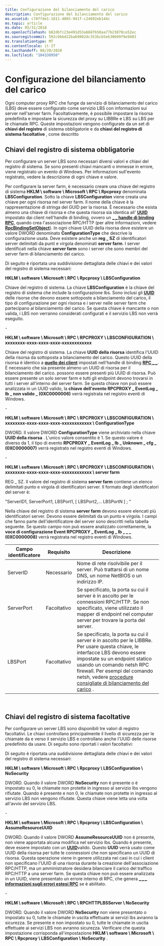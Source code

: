 ```yaml
---
title: Configurazione del bilanciamento del carico
description: Configurazione del bilanciamento del carico
ms.assetid: c78ffde1-1811-4065-941f-c24692eb144c
ms.topic: article
ms.date: 05/31/2018
ms.openlocfilehash: b82dbfc23e491d53a6687b50aa77b23878ce52ec
ms.sourcegitcommit: 592c9bbd22ba69802dc353bcb5eb30699f9e9403
ms.translationtype: MT
ms.contentlocale: it-IT
ms.lasthandoff: 08/20/2020
ms.locfileid: "104338950"
---
```

# <a name="configuring-load-balancing"></a>Configurazione del bilanciamento del carico

Ogni computer proxy RPC che funge da servizio di bilanciamento del carico (LBS) deve essere configurato come servizio LBS con informazioni sui server nell'server farm. Facoltativamente, è possibile impostare la risorsa predefinita e impostare la sicurezza del proxy su LIBBRe e LBS su LBS per le chiamate RPC. Queste impostazioni vengono configurate da un set di **chiavi del registro** di sistema obbligatorie e da **chiavi del registro di sistema facoltative** , come descritto

## <a name="required-registry-keys"></a>Chiavi del registro di sistema obbligatorie

Per configurare un server LBS sono necessari diversi valori e chiavi del registro di sistema. Se sono presenti chiavi mancanti o immesse in errore, viene registrato un evento di Windows. Per informazioni sull'evento registrato, vedere la descrizione di ogni chiave e valore.

Per configurare la server farm, è necessario creare una chiave del registro di sistema **HKLM \\ software \\ Microsoft \\ RPC \\ Rpcproxy** denominata **LBSConfiguration**. Sotto la chiave **LBSConfiguration** viene creata una chiave per ogni risorsa nel server farm. Il nome della chiave è la rappresentazione di stringa del GUID per la risorsa. È necessario che esista almeno una chiave di risorsa e che questa risorsa sia identica all' [**UUID**](./rpcdce/ns-rpcdce-uuid.md) impostato dai client nell'handle di binding, ovvero un [**\_ \_ handle di binding RPC**](rpc-binding-handle.md), quando crea l'associazione RPC/HTTP (per altre informazioni, vedere [**RpcBindingSetObject**](/windows/desktop/api/Rpcdce/nf-rpcdce-rpcbindingsetobject)). In ogni chiave UUID della risorsa deve esistere un valore DWORD denominato **ConfigurationType** che descrive la configurazione usata. Deve esistere anche un **reg \_ SZ** di identificatori server delimitati da punti e virgola denominati **server farm**. I server identificati nella chiave **server farm** sono i server che sono membri del server farm di bilanciamento del carico.

Di seguito è riportata una suddivisione dettagliata delle chiavi e dei valori del registro di sistema necessari:

**HKLM \\ software \\ Microsoft \\ RPC \\ Rpcproxy \\ LBSConfiguration**

Chiave del registro di sistema. La chiave **LBSConfiguration** è la chiave del registro di sistema che include la configurazione lbs. Sono inclusi gli [**UUID**](./rpcdce/ns-rpcdce-uuid.md) delle risorse che devono essere sottoposte a bilanciamento del carico, il tipo di configurazione per ogni risorsa e i server nelle server farm che partecipano al bilanciamento del carico. Se questa chiave è mancante o non valida, i LBS non verranno considerati configurati e il servizio LBS non verrà eseguito.

\-

**HKLM \\ software \\ Microsoft \\ RPC \\ RPCPROXY \\ LBSCONFIGURATION \\ xxxxxxxx-xxxx-xxxx-xxxx-xxxxxxxxxxxx**

Chiave del registro di sistema. La chiave **UUID della risorsa** identifica l'UUID della risorsa da sottoposta a bilanciamento del carico. Questo UUID della risorsa è identico a [**quello dei client**](./rpcdce/ns-rpcdce-uuid.md) impostati nell'handle di binding [**RPC \_ \_**](rpc-binding-handle.md). È necessario che sia presente almeno un UUID di risorsa per il bilanciamento del carico. possono essere presenti più UUID di risorsa. Può essere presente un solo server farm e tutti gli endpoint devono trovarsi in tutti i server all'interno del server farm. Se questa chiave non può essere analizzata in un UUID valido, la **chiave dell'evento RPCPROXY \_ EventLog \_ lb \_ non valido \_ (0XC0000006)** verrà registrata nel registro eventi di Windows.

\-

**HKLM \\ software \\ Microsoft \\ RPC \\ RPCPROXY \\ LBSCONFIGURATION \\ xxxxxxxx-xxxx-xxxx-xxxx-xxxxxxxxxxxx \\ ConfigurationType**

DWORD. Il valore DWORD **ConfigurationType** viene archiviato nella chiave **UUID della risorsa** . L'unico valore consentito è 1. Se questo valore è diverso da 1, il tipo di evento **RPCPROXY \_ EventLog \_ lb \_ Unknown \_ cfg \_ (0XC0000007)** verrà registrato nel registro eventi di Windows.

\-

**HKLM \\ software \\ Microsoft \\ RPC \\ RPCPROXY \\ LBSCONFIGURATION \\ xxxxxxxx-xxxx-xxxx-xxxx-xxxxxxxxxxxx \\ server farm**

REG \_ SZ. Il valore del registro di sistema **server farm** contiene un elenco delimitati punto e virgola di identificatori server. Il formato degli identificatori del server è:

"ServerID1, ServerPort1, LBSPort1, \[ LBSPort2,... LBSPortN \] ; "

Nella chiave del registro di sistema **server farm** devono essere elencati più identificatori server. Devono essere delimitati da un punto e virgola. I campi che fanno parte dell'identificatore del server sono descritti nella tabella seguente. Se questo campo non può essere analizzato correttamente, la **voce di configurazione Event RPCPROXY \_ EventLog \_ lb \_ \_ \_ (0XC0000008)** verrà registrata nel registro eventi di Windows.



| Campo identificatore | Requisito | Descrizione                                                                                                                                                                                                                                                                        |
|------------------|-------------|------------------------------------------------------------------------------------------------------------------------------------------------------------------------------------------------------------------------------------------------------------------------------------|
| ServerID         | Necessario    | Nome di rete risolvibile per il server. Può trattarsi di un nome DNS, un nome NetBIOS o un indirizzo IP.                                                                                                                                                                                |
| ServerPort       | Facoltativo    | Se specificato, la porta su cui il server è in ascolto per le connessioni RPC/HTTP. Se non specificato, viene utilizzato il mapper di endpoint nel computer server per trovare la porta del server.                                                                                                         |
| LBSPort          | Facoltativo    | Se specificato, la porta su cui il server è in ascolto per le LIBBRe. Per usare questa chiave, le interfacce LBS devono essere impostate su un endpoint statico usando un comando netsh RPC firewall. Per esempi del comando netsh, vedere [procedure consigliate di bilanciamento del carico](load-balancing-best-practices.md) . |



 

## <a name="optional-registry-keys"></a>Chiavi del registro di sistema facoltative

Per configurare un server LBS sono disponibili tre valori di registro facoltativi. Le chiavi controllano principalmente il livello di sicurezza per le chiamate da e verso il servizio LBS e controllano anche l'UUID delle risorse predefinito da usare. Di seguito sono riportati i valori facoltativi:

Di seguito è riportata una suddivisione dettagliata delle chiavi e dei valori del registro di sistema necessari:

**HKLM \\ software \\ Microsoft \\ RPC \\ Rpcproxy \\ LBSConfiguration \\ NoSecurity**

DWORD. Quando il valore DWORD **NoSecurity** non è presente o è impostato su 0, le chiamate non protette in ingresso al servizio lbs vengono rifiutate. Quando è presente e non 0, le chiamate non protette in ingresso al servizio LBS non vengono rifiutate. Questa chiave viene letta una volta all'avvio del servizio LBS.

\-

**HKLM \\ software \\ Microsoft \\ RPC \\ Rpcproxy \\ LBSConfiguration \\ AssumeResourceUUID**

DWORD. Quando il valore DWORD **AssumeResourceUUID** non è presente, non viene apportata alcuna modifica nel servizio lbs. Quando è presente, deve essere impostato con un [**UUID**](./rpcdce/ns-rpcdce-uuid.md)valido. Questo **UUID** verrà usato come UUID della risorsa per tutte le connessioni che non specificano un UUID di risorsa. Questa operazione viene in genere utilizzata nei casi in cui i client non specificano l'UUID di una risorsa durante la creazione dell'associazione RPC/HTTP, ma un amministratore desidera bilanciare il carico del traffico RPC/HTTP a una server farm. Se questa chiave non può essere analizzata in un UUID, viene presentato un errore interno di RPC, che genera [**\_ \_ \_ informazioni sugli errori estesi RPC**](/windows/win32/api/rpcasync/ns-rpcasync-rpc_extended_error_info) se è abilitato.

\-

**HKLM \\ software \\ Microsoft \\ RPC \\ RPCHTTPLBSServer \\ NoSecurity**

DWORD. Quando il valore DWORD **NoSecurity** non viene presentato o impostato su 0, tutte le chiamate in uscita effettuate ai servizi lbs avranno la sicurezza. Se presente e non impostato su 0, tutte le chiamate in uscita effettuate ai servizi LBS non avranno sicurezza. Verificare che questa impostazione corrisponda all'impostazione **HKLM \\ software \\ Microsoft \\ RPC \\ Rpcproxy \\ LBSConfiguration \\ NoSecurity** .

 

 